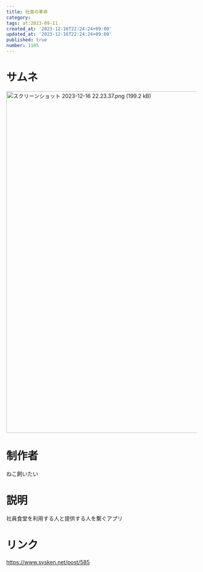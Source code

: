```yaml
---
title: 社食の革命
category:
tags: at:2023-09-11
created_at: '2023-12-16T22:24:24+09:00'
updated_at: '2023-12-16T22:24:24+09:00'
published: true
number: 1105
---
```


# サムネ
<img width="905" alt="スクリーンショット 2023-12-16 22.23.37.png (199.2 kB)" src="/img/markdown/1105/b2428a60-02a5-4f95-ad16-761e8543138f.webp">

# 制作者
ねこ飼いたい

# 説明
社員食堂を利用する人と提供する人を繋ぐアプリ

# リンク
https://www.sysken.net/post/585

